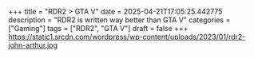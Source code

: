 +++
title = "RDR2 > GTA V"
date = 2025-04-21T17:05:25.442775
description = "RDR2 is written way better than GTA V"
categories = ["Gaming"]
tags = ["RDR2", "GTA V"]
draft = false
+++
https://static1.srcdn.com/wordpress/wp-content/uploads/2023/01/rdr2-john-arthur.jpg
